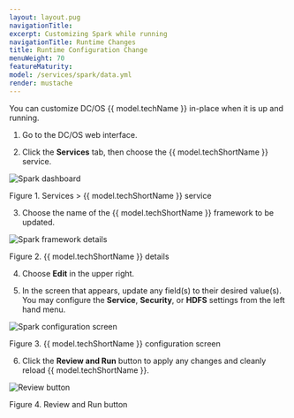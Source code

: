 ```yaml
---
layout: layout.pug
navigationTitle: 
excerpt: Customizing Spark while running
navigationTitle: Runtime Changes
title: Runtime Configuration Change
menuWeight: 70
featureMaturity:
model: /services/spark/data.yml
render: mustache
---
```


You can customize DC/OS {{ model.techName }} in-place when it is up and running.

1.  Go to the DC/OS web interface.

2.  Click the **Services** tab, then choose the {{ model.techShortName }} service.

![Spark dashboard](/services/img/spark-dashboard.png)

Figure 1. Services > {{ model.techShortName }} service

3.  Choose the name of the {{ model.techShortName }} framework to be updated.

![Spark framework details](/services/img/spark-framework-details.png)

Figure 2. {{ model.techShortName }} details

4. Choose **Edit** in the upper right.

5.  In the screen that appears, update any field(s) to their desired value(s). You may configure the **Service**, **Security**, or **HDFS** settings from the left hand menu.

![Spark configuration screen](/services/img/spark-config-properties.png)

Figure 3. {{ model.techShortName }} configuration screen

6.  Click the **Review and Run** button to apply any changes and cleanly reload {{ model.techShortName }}.

![Review button](/services/img/review-and-run-button.png)

Figure 4.  Review and Run button


